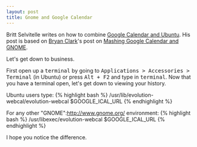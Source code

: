 ```yaml
---
layout: post
title: Gnome and Google Calendar
---
```


Britt Selvitelle writes on how to combine [Google Calendar and Ubuntu][1]. His post is based on [Bryan Clark][2]'s post on [Mashing Google Calendar and GNOME][3].

Let's get down to business.

First open up a <tt>terminal</tt> by going to <tt>Applications > Accessories > Terminal</tt> (in Ubuntu) or press <tt>Alt + F2</tt> and type in <tt>terminal</tt>. Now that you have a terminal open, let's get down to viewing your history.

Ubuntu users type:
{% highlight bash %}
/usr/lib/evolution-webcal/evolution-webcal $GOOGLE_ICAL_URL
{% endhighlight %}

For any other "GNOME":http://www.gnome.org/ environment:
{% highlight bash %}
/usr/libexec/evolution-webcal $GOOGLE_ICAL_URL
{% endhighlight %}

I hope you notice the difference.

[1]: http://lukewarmtapioca.com/2006/12/8/google-calendar-meet-ubuntu
[2]: http://www.gnome.org/~clarkbw/
[3]: http://www.gnome.org/~clarkbw/blog/Mashing_Google_Calendar_and_GNOME